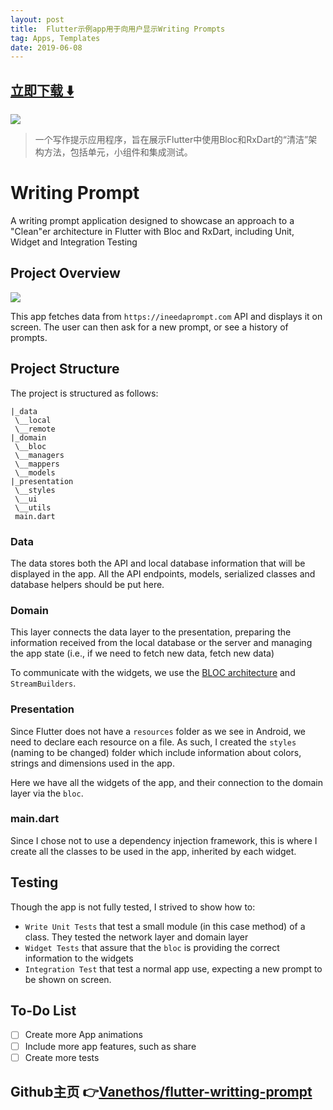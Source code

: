 ```yaml
---
layout: post
title:  Flutter示例app用于向用户显示Writing Prompts
tag: Apps, Templates
date: 2019-06-08
---
```


 


## [立即下载 ️⬇️ ](https://codeload.github.com/Vanethos/flutter-writting-prompt/zip/master) 


 
![](https://flutterawesome.com/content/images/2018/12/Writing-Prompt.jpg)
 
>
> 一个写作提示应用程序，旨在展示Flutter中使用Bloc和RxDart的“清洁”架构方法，包括单元，小组件和集成测试。
>

 
# Writing Prompt

A writing prompt application designed to showcase an approach to a "Clean"er architecture in Flutter with Bloc and RxDart, including Unit, Widget and Integration Testing

## Project Overview

![](https://media.giphy.com/media/2uIfed7omEos98lXST/giphy.gif)

This app fetches data from `https://ineedaprompt.com` API and displays it on screen. The user can then ask for a new prompt, or see a history of prompts.

## Project Structure

The project is structured as follows:

```
|_data
 \__local
 \__remote
|_domain
 \__bloc
 \__managers
 \__mappers
 \__models
|_presentation
 \__styles
 \__ui
 \__utils
 main.dart
```

### Data

The data stores both the API and local database information that will be displayed in the app.
All the API endpoints, models, serialized classes and database helpers should be put here.

### Domain

This layer connects the data layer to the presentation, preparing the information received from the local database or the server and managing the app state (i.e., if we need to fetch new data, fetch new data)

To communicate with the widgets, we use the [BLOC architecture](https://medium.com/flutter-io/build-reactive-mobile-apps-in-flutter-companion-article-13950959e381) and `StreamBuilders`.

### Presentation

Since Flutter does not have a `resources` folder as we see in Android, we need to declare each resource on a file. As such, I created the `styles` (naming to be changed) folder which include information about colors, strings and dimensions used in the app.

Here we have all the widgets of the app, and their connection to the domain layer via the `bloc`.

### main.dart

Since I chose not to use a dependency injection framework, this is where I create all the classes to be used in the app, inherited by each widget.

## Testing

Though the app is not fully tested, I strived to show how to:
- `Write Unit Tests` that test a small module (in this case method) of a class. They tested the network layer and domain layer
- `Widget Tests` that assure that the `bloc` is providing the correct information to the widgets
- `Integration Test` that test a normal app use, expecting a new prompt to be shown on screen.

## To-Do List
- [ ] Create more App animations
- [ ] Include more app features, such as share
- [ ] Create more tests

## Github主页 👉[Vanethos/flutter-writting-prompt](http://github.com/Vanethos/flutter-writting-prompt)